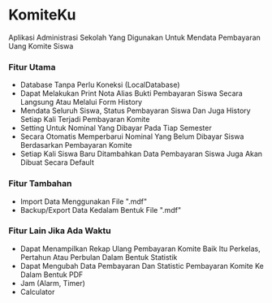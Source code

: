 # KomiteKu
Aplikasi Administrasi Sekolah Yang Digunakan Untuk Mendata Pembayaran Uang Komite Siswa

### Fitur Utama
- Database Tanpa Perlu Koneksi (LocalDatabase)
- Dapat Melakukan Print Nota Alias Bukti Pembayaran Siswa Secara Langsung Atau Melalui Form History
- Mendata Seluruh Siswa, Status Pembayaran Siswa Dan Juga History Setiap Kali Terjadi Pembayaran Komite
- Setting Untuk Nominal Yang Dibayar Pada Tiap Semester
- Secara Otomatis Memperbarui Nominal Yang Belum Dibayar Siswa Berdasarkan Pembayaran Komite
- Setiap Kali Siswa Baru Ditambahkan Data Pembayaran Siswa Juga Akan Dibuat Secara Default

### Fitur Tambahan
- Import Data Menggunakan File ".mdf"
- Backup/Export Data Kedalam Bentuk File ".mdf" 

### Fitur Lain Jika Ada Waktu
- Dapat Menampilkan Rekap Ulang Pembayaran Komite Baik Itu Perkelas, Pertahun Atau Perbulan Dalam Bentuk Statistik
- Dapat Mengubah Data Pembayaran Dan Statistic Pembayaran Komite Ke Dalam Bentuk PDF
- Jam (Alarm, Timer)
- Calculator
